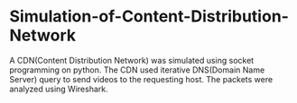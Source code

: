 # Simulation-of-Content-Distribution-Network
A CDN(Content Distribution Network) was simulated using socket programming on python. The CDN used iterative DNS(Domain Name Server) query to send videos to the requesting host. The packets were analyzed using Wireshark.
